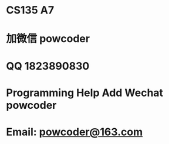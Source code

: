 # CS135 A7
# 加微信 powcoder

# QQ 1823890830

# Programming Help Add Wechat powcoder

# Email: powcoder@163.com

